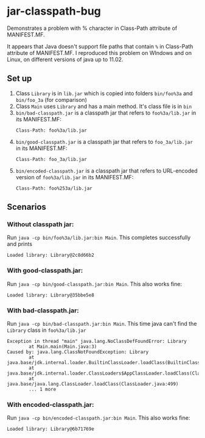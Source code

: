 # jar-classpath-bug
Demonstrates a problem with % character in Class-Path attribute of MANIFEST.MF.

It appears that Java doesn't support file paths that contain `%` in Class-Path attribute of MANIFEST.MF. I reproduced this problem on WIndows and on Linux, on  different versions of java up to 11.02.

## Set up
1. Class `Library` is in `lib.jar` which is copied into folders `bin/foo%3a` and `bin/foo_3a` (for comparison)
1. Class `Main` uses `Library` and has a main method. It's class file is in `bin`
1. `bin/bad-classpath.jar` is a classpath jar that refers to `foo%3a/lib.jar` in its MANIFEST.MF:
    ```
    Class-Path: foo%3a/lib.jar
    ```
1. `bin/good-classpath.jar` is a classpath jar that refers to `foo_3a/lib.jar` in its MANIFEST.MF:
    ```
    Class-Path: foo_3a/lib.jar
    ```
1. `bin/encoded-classpath.jar` is a classpath jar that refers to URL-encoded version of  `foo%3a/lib.jar` in its MANIFEST.MF:
    ```
    Class-Path: foo%253a/lib.jar
    ```
    
## Scenarios

### Without classpath jar:
Run `java -cp bin/foo%3a/lib.jar:bin Main`. This completes successfully and prints
```
Loaded library: Library@2c8d66b2
```

### With good-classpath.jar:
Run `java -cp bin/good-classpath.jar:bin Main`. This also works fine:
```
Loaded library: Library@35bbe5e8
```

### With bad-classpath.jar:
Run `java -cp bin/bad-classpath.jar:bin Main`. This time java can't find the `Library` class in `foo%3a/lib.jar`
```
Exception in thread "main" java.lang.NoClassDefFoundError: Library
        at Main.main(Main.java:3)
Caused by: java.lang.ClassNotFoundException: Library
        at java.base/jdk.internal.loader.BuiltinClassLoader.loadClass(BuiltinClassLoader.java:582)
        at java.base/jdk.internal.loader.ClassLoaders$AppClassLoader.loadClass(ClassLoaders.java:190)
        at java.base/java.lang.ClassLoader.loadClass(ClassLoader.java:499)
        ... 1 more
```

### With encoded-classpath.jar:
Run `java -cp bin/encoded-classpath.jar:bin Main`. This also works fine:
```
Loaded library: Library@6b71769e
```
